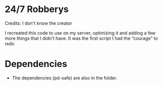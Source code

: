 # 24/7 Robberys

Credits: I don't know the creator

I recreated this code to use on my server, optimizing it and adding a few more things that I didn't have.
It was the first script I had the “courage” to redo

# Dependencies
- The dependencies (pd-safe) are also in the folder.
